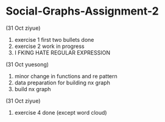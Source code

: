 # Social-Graphs-Assignment-2
(31 Oct ziyue)
1. exercise 1 first two bullets done
2. exercise 2 work in progress
3. I FKING HATE REGULAR EXPRESSION

(31 Oct yuesong)
1. minor change in functions and re pattern
2. data preparation for building nx graph
3. build nx graph

(31 Oct ziyue)
1. exercise 4 done (except word cloud)
